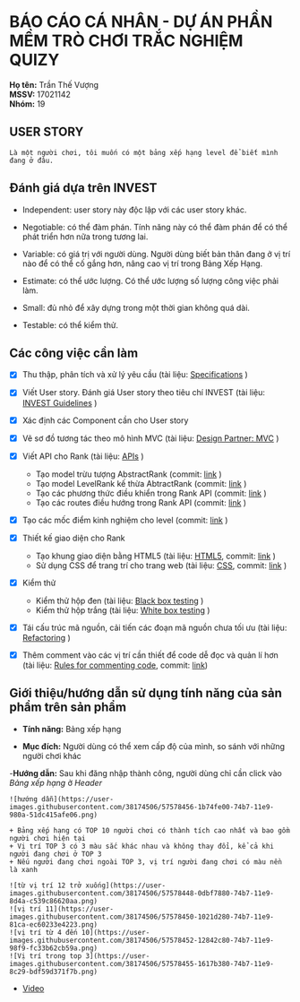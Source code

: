 # BÁO CÁO CÁ NHÂN - DỰ ÁN PHẦN MỀM TRÒ CHƠI TRẮC NGHIỆM QUIZY

**Họ tên:** Trần Thế Vượng<br/>
**MSSV:** 17021142<br/>
**Nhóm:** 19

## USER STORY

	Là một người chơi, tôi muốn có một bảng xếp hạng level để biết mình đang ở đâu.

## Đánh giá dựa trên INVEST

- Independent: user story này độc lập với các user story khác.

- Negotiable: có thể đàm phán. Tính năng này có thể đàm phán để có thể phát triển hơn nữa trong tương lai.

- Variable: có giá trị với người dùng. Người dùng biết bản thân đang ở vị trí nào để có thể cố gắng hơn, nâng cao vị trí trong Bảng Xếp Hạng.

- Estimate: có thể ước lượng. Có thể ước lượng số lượng công việc phải làm.

- Small: đủ nhỏ để xây dựng trong một thời gian không quá dài.

- Testable: có thể kiểm thử.

## Các công việc cần làm

- [x] Thu thập, phân tích và xử lý yêu cầu (tài liệu: [Specifications](https://docs.google.com/document/d/1a4i_31R8WBUAnF91syr1FwBpKoAiTY6rEJt1xWjb74M/edit#heading=h.fvjpas4blmex) )

- [x] Viết User story. Đánh giá User story theo tiêu chí INVEST (tài liệu: [INVEST Guidelines](https://docs.google.com/document/d/1a4i_31R8WBUAnF91syr1FwBpKoAiTY6rEJt1xWjb74M/edit#heading=h.q7gf6fh2jgdn) )

- [x] Xác định các Component cần cho User story

- [x] Vẽ sơ đồ tương tác theo mô hình MVC (tài liệu: [Design Partner: MVC](https://docs.google.com/document/d/1a4i_31R8WBUAnF91syr1FwBpKoAiTY6rEJt1xWjb74M/edit#heading=h.kehlqoeo6d9r) )

- [x] Viết API cho Rank (tài liệu: [APIs](https://docs.google.com/document/d/1a4i_31R8WBUAnF91syr1FwBpKoAiTY6rEJt1xWjb74M/edit#heading=h.8wbcxnd04jqr) )

	+ Tạo model trừu tượng AbstractRank (commit: [link](https://github.com/19team/INT2208-8-2019/commit/b9356b63448d1e95504f095640171630583b9de0) )
	+ Tạo model LevelRank kế thừa AbtractRank (commit: [link](https://github.com/19team/INT2208-8-2019/commit/3fb2fba197099e7aac98109cc0eaf3a854ee8b2f) )
	+ Tạo các phương thức điều khiển trong Rank API (commit: [link](https://github.com/19team/INT2208-8-2019/commit/c146a4b469b9e91a0a57d35cc0982eeca1fd0f6a) )
	+ Tạo các routes điều hướng trong Rank API (commit: [link](https://github.com/19team/INT2208-8-2019/commit/28ec5445faa6489aafd746c45128ce3cc3d3e664) )

- [x] Tạo các mốc điểm kinh nghiệm cho level (commit: [link](https://github.com/19team/INT2208-8-2019/commit/4c2c1b501c38ead2c0d001a4105c7dd761c6f54c) )

- [x] Thiết kế giao diện cho Rank

	+ Tạo khung giao diện bằng HTML5 (tài liệu: [HTML5](https://www.w3schools.com/html/default.asp), commit: [link](https://github.com/19team/INT2208-8-2019/commit/d4ce6eeae99bcd3adb7ff2c4b1d135073f26ea96) )
	+ Sử dụng CSS để trang trí cho trang web (tài liệu: [CSS](https://www.w3schools.com/css/default.asp), commit: [link](https://github.com/19team/INT2208-8-2019/commit/d02d2d3dd6335584162c3a75cd6857a55b98117a) )

- [x] Kiểm thử 

	+ Kiểm thử hộp đen (tài liệu: [Black box testing](https://docs.google.com/document/d/1a4i_31R8WBUAnF91syr1FwBpKoAiTY6rEJt1xWjb74M/edit#heading=h.zhrswbsdiifd) )
	+ Kiểm thử hộp trắng (tài liệu: [White box testing](https://docs.google.com/document/d/1a4i_31R8WBUAnF91syr1FwBpKoAiTY6rEJt1xWjb74M/edit#heading=h.ryzy80x4sqk1) )
	
- [x] Tái cấu trúc mã nguồn, cải tiến các đoạn mã nguồn chưa tối ưu (tài liệu: [Refactoring](http://bit.ly/2UxULb2) )

- [x] Thêm comment vào các vị trí cần thiết để code dễ đọc và quản lí hơn (tài liệu: [Rules for commenting code](https://www.hongkiat.com/blog/source-code-comment-styling-tips/), commit: [link](url))

## Giới thiệu/hướng dẫn sử dụng tính năng của sản phẩm trên sản phẩm 

- **Tính năng:** Bảng xếp hạng

- **Mục đích:** Người dùng có thể xem cấp độ của mình, so sánh với những người chơi khác

-**Hướng dẫn:** Sau khi đăng nhập thành công, người dùng chỉ cần click vào *Bảng xếp hạng* ở *Header*

	![hướng dẫn](https://user-images.githubusercontent.com/38174506/57578456-1b74fe00-74b7-11e9-980a-51dc415afe06.png)

	+ Bảng xếp hạng có TOP 10 người chơi có thành tích cao nhất và bao gồm người chơi hiện tại
	+ Vị trí TOP 3 có 3 màu sắc khác nhau và không thay đổi, kể cả khi người đang chơi ở TOP 3
	+ Nếu người đang chơi ngoài TOP 3, vị trí người đang chơi có màu nền là xanh
	
	![từ vị trí 12 trở xuống](https://user-images.githubusercontent.com/38174506/57578448-0dbf7880-74b7-11e9-8d4a-c539c86620aa.png)
	![vị trí 11](https://user-images.githubusercontent.com/38174506/57578450-1021d280-74b7-11e9-81ca-ec60233e4223.png)
	![vị trí từ 4 đến 10](https://user-images.githubusercontent.com/38174506/57578452-12842c80-74b7-11e9-98f9-fc33b62cb59a.png)
	![Vị trí trong top 3](https://user-images.githubusercontent.com/38174506/57578455-1617b380-74b7-11e9-8c29-bdf59d371f7b.png)

- [Video](url)

